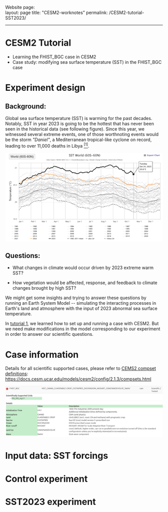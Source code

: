 Website page:  
layout: page
title: "CESM2-worknotes"
permalink: /CESM2-tutorial-SST2023/

------

# CESM2 Tutorial  
- Learning the FHIST_BGC case in CESM2
- Case study: modifying sea surface temperature (SST) in the FHIST_BGC case

Experiment design
====

Background:
----
Global sea surface temperature (SST) is warming for the past decades. Notably, SST in year 2023 is going to be the hottest that has never been seen in the historical data (see following figure). Since this year, we witnessed several extreme events, one of those worthnoting events would be the storm *"Daniel"*, a Mediterranean tropical-like cyclone on record, leading to over 11,000 deaths in Libya [$^{[1]}$](https://news.sky.com/story/libya-floods-number-of-deaths-in-derna-could-reach-20-000-mayor-says-12960801).

![pic2](./pics/tutorial2_2.png)

Questions:
----
- What changes in climate would occur driven by 2023 extreme warm SST?

- How vegetation would be affected, response, and feedback to climate changes brought by high SST?

We might get some insights and trying to answer these questions by running an Earth System Model -- simulating the interacting processes in Earth's land and atmosphere with the input of 2023 abnormal sea surface temperature.  

In [tutorial 1](https://shijingliang.github.io/CESM2-tutorial), we learned how to set up and running a case with CESM2. But we need make modifications in the model corresponding to our experiment in order to answer our scientific questions.   

Case information
====
Details for all scientific supported cases, please refer to [CEMS2 compset definitions](https://docs.cesm.ucar.edu/models/cesm2/config/2.1.3/compsets.html): https://docs.cesm.ucar.edu/models/cesm2/config/2.1.3/compsets.html

![pic1](./pics/tutorial2_1.png)

Input data: SST forcings
====

Control experiment
====

SST2023 experiment
====






